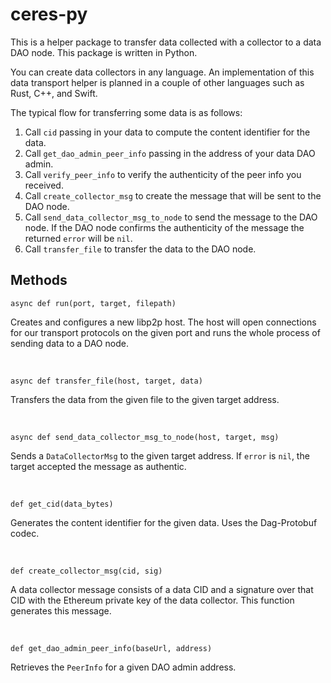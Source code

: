 # ceres-py   
    
This is a helper package to transfer data collected with a collector to a data DAO node. This package is written in Python.    

You can create data collectors in any language. An implementation of this data transport helper is planned in a couple of other languages such as Rust, C++, and Swift.  

The typical flow for transferring some data is as follows:
1. Call `cid` passing in your data to compute the content identifier for the data.   
2. Call `get_dao_admin_peer_info` passing in the address of your data DAO admin.   
3. Call `verify_peer_info` to verify the authenticity of the peer info you received.    
4. Call `create_collector_msg` to create the message that will be sent to the DAO node.    
4. Call `send_data_collector_msg_to_node` to send the message to the DAO node. If the DAO node confirms the authenticity of the message the returned `error` will be `nil`.   
5. Call `transfer_file` to transfer the data to the DAO node.   
     
## Methods    
```
async def run(port, target, filepath)
```     
Creates and configures a new libp2p host. The host will open connections for our transport protocols on the given port and runs the whole process of sending data to a DAO node.   
    
<br>
    
```
async def transfer_file(host, target, data)
```   
Transfers the data from the given file to the given target address.   
    
<br>
    
```
async def send_data_collector_msg_to_node(host, target, msg)
```    
Sends a `DataCollectorMsg` to the given target address. If `error` is `nil`, the target accepted the message as authentic.   
    
<br>
    
```
def get_cid(data_bytes)
```    
Generates the content identifier for the given data. Uses the Dag-Protobuf codec.   
    
<br>
    
```
def create_collector_msg(cid, sig)
```   
A data collector message consists of a data CID and a signature over that CID with the Ethereum private key of the data collector. This function generates this message.   
    
<br>
    
```
def get_dao_admin_peer_info(baseUrl, address)
```    
Retrieves the `PeerInfo` for a given DAO admin address.    
    
<br>
    

